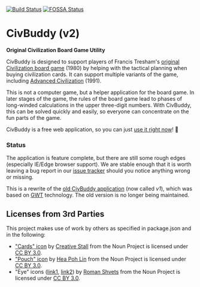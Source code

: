 [![Build Status](https://travis-ci.org/tsjensen/civbuddy.svg?branch=master)](https://travis-ci.org/tsjensen/civbuddy)
[![FOSSA Status](https://app.fossa.io/api/projects/git%2Bgithub.com%2Ftsjensen%2Fcivbuddy.svg?type=shield)](https://app.fossa.io/projects/git%2Bgithub.com%2Ftsjensen%2Fcivbuddy?ref=badge_shield)

# CivBuddy (v2)

**Original Civilization Board Game Utility**

CivBuddy is designed to support players of Francis Tresham's
[original Civilization board game](https://boardgamegeek.com/boardgame/71/civilization) (1980)
by helping with the tactical planning when buying civilization cards. It can support multiple variants of the game,
including
[Advanced Civilization](https://boardgamegeek.com/boardgameexpansion/177/advanced-civilization) (1991).

This is not a computer game, but a helper application for the board game. In later stages of the game,
the rules of the board game lead to phases of long-winded calculations in the upper three-digit numbers.
With CivBuddy, this can be solved quickly and easily, so everyone can concentrate on the fun parts of the game.

CivBuddy is a free web application, so you can just [use it right now](http://app2.civbuddy.org/)! :tada:

### Status

The application is feature complete, but there are still some rough edges (especially IE/Edge browser support).
We are stable enough that it is worth leaving a bug report in our
[issue tracker](https://github.com/tsjensen/civbuddy/issues) should you notice anything wrong or missing.

This is a rewrite of the [old CivBuddy application](https://github.com/tsjensen/civbuddy/tree/v1-gwt)
(now called *v1*), which was based on [GWT](http://www.gwtproject.org/) technology. The old version is no longer
being maintained.


## Licenses from 3rd Parties

This project makes use of work by others as specified in package.json and in the following:

- ["Cards" icon](https://thenounproject.com/term/cards/483659)
  by [Creative Stall](https://thenounproject.com/creativestall/) from the Noun Project
  is licensed under [CC BY 3.0](https://creativecommons.org/licenses/by/3.0/).
- ["Pouch" icon](https://thenounproject.com/term/pouch/582268)
  by [Hea Poh Lin](https://thenounproject.com/charlenehea/) from the Noun Project
  is licensed under [CC BY 3.0](https://creativecommons.org/licenses/by/3.0/).
- "Eye" icons ([link1](https://thenounproject.com/term/eye/931263),
  [link2](https://thenounproject.com/term/eye/931285))
  by [Roman Shvets](https://thenounproject.com/shwepes/) from the Noun Project
  is licensed under [CC BY 3.0](https://creativecommons.org/licenses/by/3.0/).

